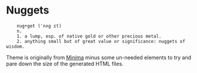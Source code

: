 # Nuggets
```
    nug•get (ˈnʌg ɪt)
    n.
    1. a lump, esp. of native gold or other precious metal.
    2. anything small but of great value or significance: nuggets of wisdom.
```

Theme is originally from [Minima](https://github.com/jekyll/minima) minus some un-needed elements to try and pare down the size of the generated HTML files.
